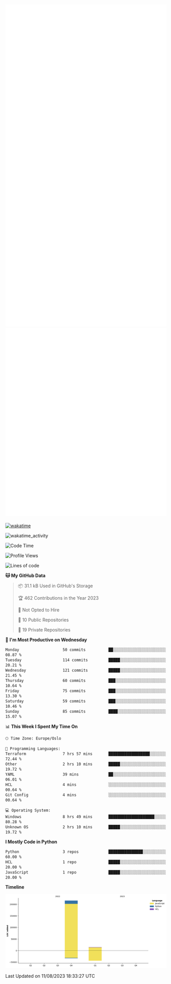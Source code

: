 ![Metrics](/metrics.svg)![Additional metrics](metrics.additional.svg)
----------------------------------------------------------------------------------------------------------------------------------------------------

[![wakatime](https://wakatime.com/badge/user/139c3dc8-b99d-475a-b6b4-e7663d03add8.svg)](https://wakatime.com/@139c3dc8-b99d-475a-b6b4-e7663d03add8)

![wakatime_activity](https://wakatime.com/share/@merca/d0fb6363-0f77-40ae-9525-9b9347ed2e36.svg)

<!--START_SECTION:waka-->
![Code Time](http://img.shields.io/badge/Code%20Time-6%2C736%20hrs%2019%20mins-blue)

![Profile Views](http://img.shields.io/badge/Profile%20Views-0-blue)

![Lines of code](https://img.shields.io/badge/From%20Hello%20World%20I%27ve%20Written-230.4%20thousand%20lines%20of%20code-blue)

**🐱 My GitHub Data** 

> 📦 31.1 kB Used in GitHub's Storage 
 > 
> 🏆 462 Contributions in the Year 2023
 > 
> 🚫 Not Opted to Hire
 > 
> 📜 10 Public Repositories 
 > 
> 🔑 19 Private Repositories 
 > 
📅 **I'm Most Productive on Wednesday** 

```text
Monday                   50 commits          ██░░░░░░░░░░░░░░░░░░░░░░░   08.87 % 
Tuesday                  114 commits         █████░░░░░░░░░░░░░░░░░░░░   20.21 % 
Wednesday                121 commits         █████░░░░░░░░░░░░░░░░░░░░   21.45 % 
Thursday                 60 commits          ███░░░░░░░░░░░░░░░░░░░░░░   10.64 % 
Friday                   75 commits          ███░░░░░░░░░░░░░░░░░░░░░░   13.30 % 
Saturday                 59 commits          ███░░░░░░░░░░░░░░░░░░░░░░   10.46 % 
Sunday                   85 commits          ████░░░░░░░░░░░░░░░░░░░░░   15.07 % 
```


📊 **This Week I Spent My Time On** 

```text
🕑︎ Time Zone: Europe/Oslo

💬 Programming Languages: 
Terraform                7 hrs 57 mins       ██████████████████░░░░░░░   72.44 % 
Other                    2 hrs 10 mins       █████░░░░░░░░░░░░░░░░░░░░   19.72 % 
YAML                     39 mins             ██░░░░░░░░░░░░░░░░░░░░░░░   06.01 % 
HCL                      4 mins              ░░░░░░░░░░░░░░░░░░░░░░░░░   00.64 % 
Git Config               4 mins              ░░░░░░░░░░░░░░░░░░░░░░░░░   00.64 % 

💻 Operating System: 
Windows                  8 hrs 49 mins       ████████████████████░░░░░   80.28 % 
Unknown OS               2 hrs 10 mins       █████░░░░░░░░░░░░░░░░░░░░   19.72 % 
```

**I Mostly Code in Python** 

```text
Python                   3 repos             ███████████████░░░░░░░░░░   60.00 % 
HCL                      1 repo              █████░░░░░░░░░░░░░░░░░░░░   20.00 % 
JavaScript               1 repo              █████░░░░░░░░░░░░░░░░░░░░   20.00 % 
```



**Timeline**

![Lines of Code chart](https://raw.githubusercontent.com/merca/merca/current/assets/bar_graph.png)


 Last Updated on 11/08/2023 18:33:27 UTC
<!--END_SECTION:waka-->
